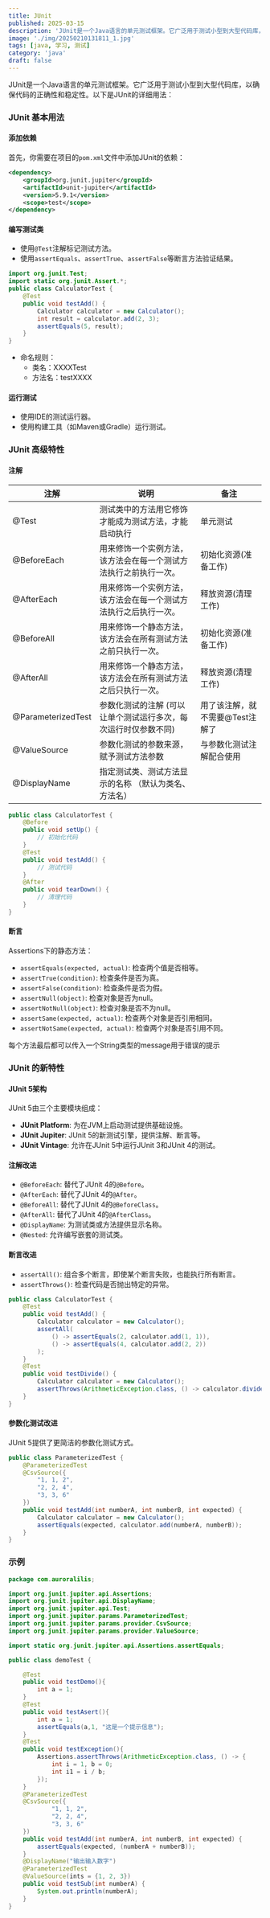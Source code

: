 ```yaml
---
title: JUnit
published: 2025-03-15
description: 'JUnit是一个Java语言的单元测试框架。它广泛用于测试小型到大型代码库，以确保代码的正确性和稳定性。'
image: './img/20250210131811_1.jpg'
tags: [java, 学习, 测试]
category: 'java'
draft: false 
---
```


JUnit是一个Java语言的单元测试框架。它广泛用于测试小型到大型代码库，以确保代码的正确性和稳定性。以下是JUnit的详细用法：

### JUnit 基本用法
#### 添加依赖
首先，你需要在项目的`pom.xml`文件中添加JUnit的依赖：
```xml
<dependency>
    <groupId>org.junit.jupiter</groupId>
    <artifactId>unit-jupiter</artifactId>
    <version>5.9.1</version>
    <scope>test</scope>
</dependency>
```
#### 编写测试类
- 使用`@Test`注解标记测试方法。
- 使用`assertEquals`、`assertTrue`、`assertFalse`等断言方法验证结果。
```java
import org.junit.Test;
import static org.junit.Assert.*;
public class CalculatorTest {
    @Test
    public void testAdd() {
        Calculator calculator = new Calculator();
        int result = calculator.add(2, 3);
        assertEquals(5, result);
    }
}
```
- 命名规则：
  - 类名：XXXXTest
  - 方法名：testXXXX

#### 运行测试

- 使用IDE的测试运行器。
- 使用构建工具（如Maven或Gradle）运行测试。
### JUnit 高级特性
#### 注解



| 注解               | 说明                                                         | 备注                            |
| ------------------ | ------------------------------------------------------------ | ------------------------------- |
| @Test              | 测试类中的方法用它修饰才能成为测试方法，才能启动执行         | 单元测试                        |
| @BeforeEach        | 用来修饰一个实例方法，该方法会在每一个测试方法执行之前执行一次。 | 初始化资源(准备工作)            |
| @AfterEach         | 用来修饰一个实例方法，该方法会在每一个测试方法执行之后执行一次。 | 释放资源(清理工作)              |
| @BeforeAll         | 用来修饰一个静态方法，该方法会在所有测试方法之前只执行一次。 | 初始化资源(准备工作)            |
| @AfterAll          | 用来修饰一个静态方法，该方法会在所有测试方法之后只执行一次。 | 释放资源(清理工作)              |
| @ParameterizedTest | 参数化测试的注解 (可以让单个测试运行多次，每次运行时仅参数不同) | 用了该注解，就不需要@Test注解了 |
| @ValueSource       | 参数化测试的参数来源，赋予测试方法参数                       | 与参数化测试注解配合使用        |
| @DisplayName       | 指定测试类、测试方法显示的名称 （默认为类名、方法名）        |                                 |

```java
public class CalculatorTest {
    @Before
    public void setUp() {
        // 初始化代码
    }
    @Test
    public void testAdd() {
        // 测试代码
    }
    @After
    public void tearDown() {
        // 清理代码
    }
}
```
#### 断言

Assertions下的静态方法：

- `assertEquals(expected, actual)`: 检查两个值是否相等。
- `assertTrue(condition)`: 检查条件是否为真。
- `assertFalse(condition)`: 检查条件是否为假。
- `assertNull(object)`: 检查对象是否为null。
- `assertNotNull(object)`: 检查对象是否不为null。
- `assertSame(expected, actual)`: 检查两个对象是否引用相同。
- `assertNotSame(expected, actual)`: 检查两个对象是否引用不同。

每个方法最后都可以传入一个String类型的message用于错误的提示

### JUnit 的新特性
#### JUnit 5架构
JUnit 5由三个主要模块组成：
- **JUnit Platform**: 为在JVM上启动测试提供基础设施。
- **JUnit Jupiter**: JUnit 5的新测试引擎，提供注解、断言等。
- **JUnit Vintage**: 允许在JUnit 5中运行JUnit 3和JUnit 4的测试。
#### 注解改进
- `@BeforeEach`: 替代了JUnit 4的`@Before`。
- `@AfterEach`: 替代了JUnit 4的`@After`。
- `@BeforeAll`: 替代了JUnit 4的`@BeforeClass`。
- `@AfterAll`: 替代了JUnit 4的`@AfterClass`。
- `@DisplayName`: 为测试类或方法提供显示名称。
- `@Nested`: 允许编写嵌套的测试类。
#### 断言改进
- `assertAll()`: 组合多个断言，即使某个断言失败，也能执行所有断言。
- `assertThrows()`: 检查代码是否抛出特定的异常。
```java
public class CalculatorTest {
    @Test
    public void testAdd() {
        Calculator calculator = new Calculator();
        assertAll(
            () -> assertEquals(2, calculator.add(1, 1)),
            () -> assertEquals(4, calculator.add(2, 2))
        );
    }
    @Test
    public void testDivide() {
        Calculator calculator = new Calculator();
        assertThrows(ArithmeticException.class, () -> calculator.divide(1, 0));
    }
}
```
#### 参数化测试改进
JUnit 5提供了更简洁的参数化测试方式。
```java
public class ParameterizedTest {
    @ParameterizedTest
    @CsvSource({
        "1, 1, 2",
        "2, 2, 4",
        "3, 3, 6"
    })
    public void testAdd(int numberA, int numberB, int expected) {
        Calculator calculator = new Calculator();
        assertEquals(expected, calculator.add(numberA, numberB));
    }
}
```
### 示例

```java
package com.auroralilis;

import org.junit.jupiter.api.Assertions;
import org.junit.jupiter.api.DisplayName;
import org.junit.jupiter.api.Test;
import org.junit.jupiter.params.ParameterizedTest;
import org.junit.jupiter.params.provider.CsvSource;
import org.junit.jupiter.params.provider.ValueSource;

import static org.junit.jupiter.api.Assertions.assertEquals;

public class demoTest {

    @Test
    public void testDemo(){
        int a = 1;
    }
    @Test
    public void testAsert(){
        int a = 1;
        assertEquals(a,1, "这是一个提示信息");
    }
    @Test
    public void testException(){
        Assertions.assertThrows(ArithmeticException.class, () -> {
            int i = 1, b = 0;
            int i1 = i / b;
        });
    }
    @ParameterizedTest
    @CsvSource({
            "1, 1, 2",
            "2, 2, 4",
            "3, 3, 6"
    })
    public void testAdd(int numberA, int numberB, int expected) {
        assertEquals(expected, (numberA + numberB));
    }
    @DisplayName("输出输入数字")
    @ParameterizedTest
    @ValueSource(ints = {1, 2, 3})
    public void testSub(int numberA) {
        System.out.println(numberA);
    }
}

```

